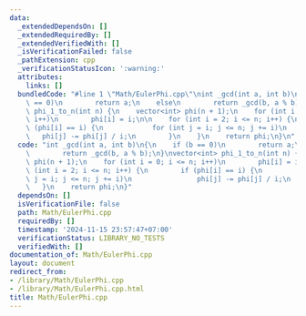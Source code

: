 ```yaml
---
data:
  _extendedDependsOn: []
  _extendedRequiredBy: []
  _extendedVerifiedWith: []
  _isVerificationFailed: false
  _pathExtension: cpp
  _verificationStatusIcon: ':warning:'
  attributes:
    links: []
  bundledCode: "#line 1 \"Math/EulerPhi.cpp\"\nint _gcd(int a, int b)\n{\n    if (b\
    \ == 0)\n        return a;\n    else\n        return _gcd(b, a % b);\n}\nvector<int>\
    \ phi_1_to_n(int n) {\n    vector<int> phi(n + 1);\n    for (int i = 0; i <= n;\
    \ i++)\n        phi[i] = i;\n\n    for (int i = 2; i <= n; i++) {\n        if\
    \ (phi[i] == i) {\n            for (int j = i; j <= n; j += i)\n             \
    \   phi[j] -= phi[j] / i;\n        }\n    }\n    return phi;\n}\n"
  code: "int _gcd(int a, int b)\n{\n    if (b == 0)\n        return a;\n    else\n\
    \        return _gcd(b, a % b);\n}\nvector<int> phi_1_to_n(int n) {\n    vector<int>\
    \ phi(n + 1);\n    for (int i = 0; i <= n; i++)\n        phi[i] = i;\n\n    for\
    \ (int i = 2; i <= n; i++) {\n        if (phi[i] == i) {\n            for (int\
    \ j = i; j <= n; j += i)\n                phi[j] -= phi[j] / i;\n        }\n \
    \   }\n    return phi;\n}"
  dependsOn: []
  isVerificationFile: false
  path: Math/EulerPhi.cpp
  requiredBy: []
  timestamp: '2024-11-15 23:57:47+07:00'
  verificationStatus: LIBRARY_NO_TESTS
  verifiedWith: []
documentation_of: Math/EulerPhi.cpp
layout: document
redirect_from:
- /library/Math/EulerPhi.cpp
- /library/Math/EulerPhi.cpp.html
title: Math/EulerPhi.cpp
---
```


